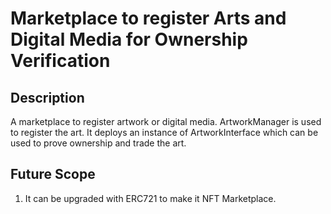 # Marketplace to register Arts and Digital Media for Ownership Verification

## Description
A marketplace to register artwork or digital media. ArtworkManager is used to register the art. It deploys an instance of ArtworkInterface which can be used to prove ownership and trade the art.

## Future Scope
1) It can be upgraded with ERC721 to make it NFT Marketplace.